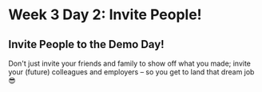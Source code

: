 # Week 3 Day 2: Invite People!

## Invite People to the Demo Day!

Don't just invite your friends and family to show off what you made; invite your (future) colleagues and employers – so you get to land that dream job 😎

